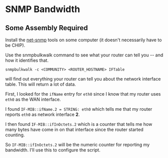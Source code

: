# SNMP Bandwidth

## Some Assembly Required

Install the [net-snmp](http://www.net-snmp.org/) tools on some computer (it doesn't necessarily have to be CHIP). 

Use the snmpbulkwalk command to see what your router can tell you -- and how it identifies that. 

    snmpbulkwalk -c <COMMUNITY> <ROUTER_HOSTNAME> IFTable

will find out everything your router can tell you about the network interface table. This will return a lot of data. 

First, I looked for the `ifName` entry for `eth0` since I know that my router uses `eth0` as the WAN interface. 

I found `IF-MIB::ifName.2 = STRING: eth0` which tells me that my router reports `eth0` as network interface **2**. 

I then found `IF-MIB::ifInOctets.2` which is a counter that tells me how many bytes have come in on that interface since the router started counting. 

So `IF-MIB::ifInOctets.2` will be the numeric counter for reporting my bandwidth. I'll use this to configure the script.